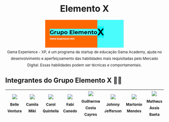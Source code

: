 <h1 align="center"> Elemento X</h1>

<p align="center">
  <img align="center" src="img/elemento.png" alt="imagem da gama academy" width=250 > <br> <sub> Gama Experience - XP, é um programa da startup de educação Gama Academy, ajuda no desenvolvimento e aperfeiçoamento das habilidades mais requisitadas pelo Mercado Digital. Essas habilidades podem ser técnicas e comportamentais. </sub>
</p>

## Integrantes do Grupo Elemento X :facepunch::green_heart:

[<img src="https://media-exp1.licdn.com/dms/image/C4D03AQE3BVBLHjfwjA/profile-displayphoto-shrink_200_200/0?e=1599091200&v=beta&t=9PcoiIxUMY2EaB_E1ua1lw9oOt1DHu8rO_GnLom4BIM" width=115 > <br> <sub> Belle Ventura </sub>](https://www.linkedin.com/in/belle-ventura-374394175/) | [<img src="https://media-exp1.licdn.com/dms/image/C4D03AQHSin1Al_n4ng/profile-displayphoto-shrink_200_200/0?e=1599091200&v=beta&t=Pc7Jtnq8QEUhkR3Eo40y3_XZIRHyWAgOYnw9FdJlGoY" width=115 > <br> <sub> Camila Miki </sub>](https://www.linkedin.com/in/camilamikikawamura/) | [<img src="https://media-exp1.licdn.com/dms/image/C4D03AQESK1mNEaYSyA/profile-displayphoto-shrink_200_200/0?e=1599091200&v=beta&t=DPlk1_gnRsy0HaHg83MXxdd30HYZRFm6kAwoUzWaGIY" width=115 > <br> <sub> Carol Quintella </sub>](https://www.linkedin.com/in/ana-carolina-quintella-b1071388/) | [<img src="https://avatars3.githubusercontent.com/u/41839566?s=460&u=c7a25328129257bf9e790fe4bd94346091f1eebe&v=4" width=115 > <br> <sub> Fabí Canedo </sub>](https://www.linkedin.com/in/fabicanedo/) | [<img src="https://media-exp1.licdn.com/dms/image/C5103AQEJw9c6-SIIMA/profile-displayphoto-shrink_200_200/0?e=1599091200&v=beta&t=l46ccL1jNE5FY4i9M7pM7JGMxtVWHtnSvrlpyZaMecQ" width=115 > <br> <sub> Guilherme Costa Cayres </sub>](https://www.linkedin.com/in/guilherme-cayres-b90b925a/) |[<img src="https://media-exp1.licdn.com/dms/image/C4E03AQF72LmcHIUpyg/profile-displayphoto-shrink_200_200/0?e=1599091200&v=beta&t=oWPd2T5C8vE0TNgIr-P6WuqyRGdrmWQ2MHGb__Ihrng" width=115 > <br> <sub> Johnny Jefferson </sub>](https://www.linkedin.com/in/johnny-jefferson-817bb6124/) | [<img src="https://media-exp1.licdn.com/dms/image/C4D03AQETCEDtCKtF9Q/profile-displayphoto-shrink_200_200/0?e=1599091200&v=beta&t=y2B7vRa_hOVmgFfy7BP3-D-IXk2RF0vbNt1tCgiTqIg" width=115 > <br> <sub> Martonio Mendes </sub>](https://www.linkedin.com/in/martoniomendes/) | [<img src="https://media-exp1.licdn.com/dms/image/C4D03AQFIVUGtKOJC1g/profile-displayphoto-shrink_200_200/0?e=1599091200&v=beta&t=zQreOaYfO-XVyEj5-82vKBZ58DvMvk3i_9ZHxdvTnqI" width=115 > <br> <sub> Matheus Assis Baeta </sub>](https://www.linkedin.com/in/mhbaeta/) |[<img src="" width=115 > <br> <sub> Vanessa Gerbelli </sub>](https://www.linkedin.com/in/vanessa-gerbelli/) |
| :---: | :---: | :---: | :---: | :---: | :---: | :---: | :---: | :---: 
